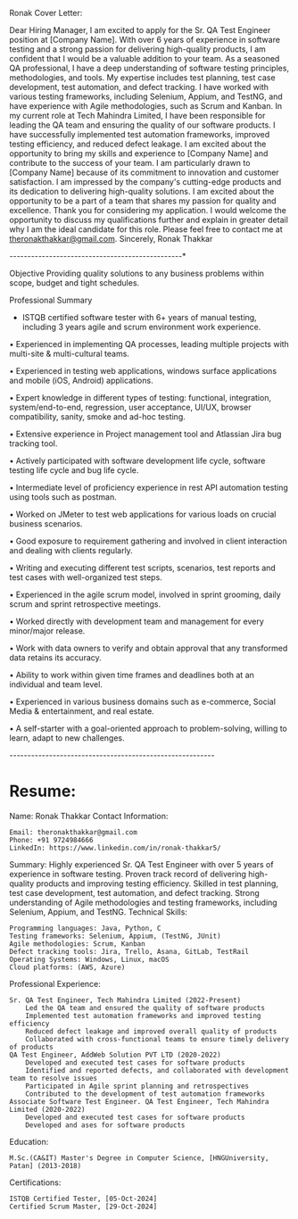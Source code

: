 
Ronak Cover Letter:

Dear Hiring Manager,
I am excited to apply for the Sr. QA Test Engineer position at [Company Name]. With over 6 years of experience in software testing and a strong passion for delivering high-quality products, I am confident that I would be a valuable addition to your team.
As a seasoned QA professional, I have a deep understanding of software testing principles, methodologies, and tools. My expertise includes test planning, test case development, test automation, and defect tracking. I have worked with various testing frameworks, including Selenium, Appium, and TestNG, and have experience with Agile methodologies, such as Scrum and Kanban.
In my current role at Tech Mahindra Limited, I have been responsible for leading the QA team and ensuring the quality of our software products. I have successfully implemented test automation frameworks, improved testing efficiency, and reduced defect leakage. I am excited about the opportunity to bring my skills and experience to [Company Name] and contribute to the success of your team.
I am particularly drawn to [Company Name] because of its commitment to innovation and customer satisfaction. I am impressed by the company's cutting-edge products and its dedication to delivering high-quality solutions. I am excited about the opportunity to be a part of a team that shares my passion for quality and excellence.
Thank you for considering my application. I would welcome the opportunity to discuss my qualifications further and explain in greater detail why I am the ideal candidate for this role. Please feel free to contact me at theronakthakkar@gmail.com.
Sincerely,
Ronak Thakkar

*-*-*-*-*-*-*-*-*-*-*-*-*-*-*-*-*-*-*-*-*-*-*-*-*-*-*-*-*-*-*-*-*-*-*-*-*-*-*-*-*-*-*-*-*-*-*-*-*

Objective
Providing quality solutions to any business problems within scope, budget and tight schedules.

Professional Summary

- ISTQB certified software tester with 6+ years of manual testing, including 3 years
agile and scrum environment work experience.

•  Experienced in implementing QA processes, leading multiple projects with multi-site & multi-cultural teams.

• Experienced in testing web applications, windows surface applications and mobile (iOS, Android) applications.

• Expert knowledge in different types of testing: functional, integration, system/end-to-end, regression, user acceptance,
UI/UX, browser compatibility, sanity, smoke and ad-hoc testing.

• Extensive experience in Project management tool and Atlassian Jira bug tracking tool.

• Actively participated with software development life cycle, software testing life cycle and bug life cycle.

• Intermediate level of proficiency experience in rest API automation testing using tools such as postman.

• Worked on JMeter to test web applications for various loads on crucial business scenarios.

• Good exposure to requirement gathering and involved in client interaction and dealing with clients regularly.

• Writing and executing different test scripts, scenarios, test reports and test cases with well-organized test steps.

• Experienced in the agile scrum model, involved in sprint grooming, daily scrum and sprint retrospective meetings.

• Worked directly with development team and management for every minor/major release.

• Work with data owners to verify and obtain approval that any transformed data retains its accuracy.

• Ability to work within given time frames and deadlines both at an individual and team level.

• Experienced in various business domains such as e-commerce, Social Media & entertainment, and real estate.

• A self-starter with a goal-oriented approach to problem-solving, willing to learn, adapt to new challenges.


*-*-*-*-*-*-*-*-*-*-*-*-*-*-*-*-*-*-*-*-*-*-*-*-*-*-*-*-*-*-*-*-*-*-*-*-*-*-*-*-*-*-*-*-*-*-*-*-*-*-*-*-*-*-*-*-*-*


# Resume:
Name: Ronak Thakkar
Contact Information:

    Email: theronakthakkar@gmail.com
    Phone: +91 9724984666
    LinkedIn: https://www.linkedin.com/in/ronak-thakkar5/

Summary:
Highly experienced Sr. QA Test Engineer with over 5 years of experience in software testing. Proven track record of delivering high-quality products and improving testing efficiency. Skilled in test planning, test case development, test automation, and defect tracking. Strong understanding of Agile methodologies and testing frameworks, including Selenium, Appium, and TestNG.
Technical Skills:

    Programming languages: Java, Python, C
    Testing frameworks: Selenium, Appium, (TestNG, JUnit)
    Agile methodologies: Scrum, Kanban
    Defect tracking tools: Jira, Trello, Asana, GitLab, TestRail
    Operating Systems: Windows, Linux, macOS
    Cloud platforms: (AWS, Azure)

Professional Experience:

    Sr. QA Test Engineer, Tech Mahindra Limited (2022-Present)
        Led the QA team and ensured the quality of software products
        Implemented test automation frameworks and improved testing efficiency
        Reduced defect leakage and improved overall quality of products
        Collaborated with cross-functional teams to ensure timely delivery of products
    QA Test Engineer, AddWeb Solution PVT LTD (2020-2022)
        Developed and executed test cases for software products
        Identified and reported defects, and collaborated with development team to resolve issues
        Participated in Agile sprint planning and retrospectives
        Contributed to the development of test automation frameworks
    Associate Software Test Engineer. QA Test Engineer, Tech Mahindra Limited (2020-2022)
        Developed and executed test cases for software products
        Developed and ases for software products


Education:

    M.Sc.(CA&IT) Master's Degree in Computer Science, [HNGUniversity, Patan] (2013-2018)

Certifications:

    ISTQB Certified Tester, [05-Oct-2024]
    Certified Scrum Master, [29-Oct-2024]
